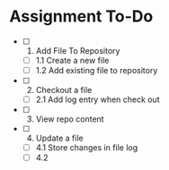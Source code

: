 # Assignment To-Do

- [ ] 1. Add File To Repository
  - [ ] 1.1 Create a new file
  - [ ] 1.2 Add existing file to repository
- [ ] 2. Checkout a file
  - [ ] 2.1 Add log entry when check out
- [ ] 3. View repo content
- [ ] 4. Update a file
  - [ ] 4.1 Store changes in file log
  - [ ] 4.2 
